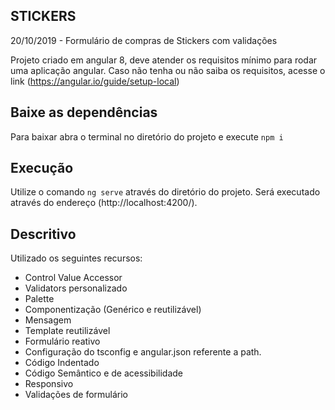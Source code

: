 ## STICKERS
20/10/2019 - Formulário de compras de Stickers com validações

Projeto criado em angular 8, deve atender os requisitos mínimo para rodar uma aplicação angular. Caso não tenha ou não saiba os requisitos, acesse o link (https://angular.io/guide/setup-local)

## Baixe as dependências

Para baixar abra o terminal no diretório do projeto e execute `npm i`

## Execução

Utilize o comando `ng serve` através do diretório do projeto. Será executado através do endereço (http://localhost:4200/). 

## Descritivo

Utilizado os seguintes recursos:
- Control Value Accessor
- Validators personalizado
- Palette
- Componentização (Genérico e reutilizável)
- Mensagem
- Template reutilizável
- Formulário reativo
- Configuração do tsconfig e angular.json referente a path.
- Código Indentado
- Código Semântico e de acessibilidade
- Responsivo
- Validações de formulário

